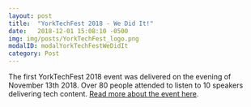 ```yaml
---
layout: post
title:  "YorkTechFest 2018 - We Did It!"
date:   2018-12-01 15:08:10 -0500
img: img/posts/YorkTechFest_logo.png
modalID: modalYorkTechFestWeDidIt
category: Post
---
```

The first YorkTechFest 2018 event was delivered on the evening of November 13th 2018. Over 80 people attended to listen to 10 speakers delivering tech content. [Read more about the event here][yorktechfest2018-event].

[yorktechfest2018-event]: https://www.yorkdevelopers.org/yorktechfest2018/